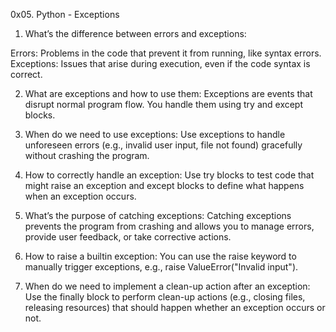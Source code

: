 0x05. Python - Exceptions
1. What’s the difference between errors and exceptions:

Errors: Problems in the code that prevent it from running, like syntax errors.
Exceptions: Issues that arise during execution, even if the code syntax is correct.

2. What are exceptions and how to use them: Exceptions are events that disrupt normal program flow. You handle them using try and except blocks.

3. When do we need to use exceptions: Use exceptions to handle unforeseen errors (e.g., invalid user input, file not found) gracefully without crashing the program.

4. How to correctly handle an exception: Use try blocks to test code that might raise an exception and except blocks to define what happens when an exception occurs.

5. What’s the purpose of catching exceptions: Catching exceptions prevents the program from crashing and allows you to manage errors, provide user feedback, or take corrective actions.

6. How to raise a builtin exception: You can use the raise keyword to manually trigger exceptions, e.g., raise ValueError("Invalid input").

7. When do we need to implement a clean-up action after an exception: Use the finally block to perform clean-up actions (e.g., closing files, releasing resources) that should happen whether an exception occurs or not.
